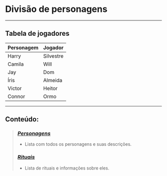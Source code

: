 # Divisão de personagens

---

## Tabela de jogadores

| Personagem | Jogador   |
| ---------- | --------- |
| Harry      | Silvestre |
| Camila     | Will      |
| Jay        | Dom       |
| Íris       | Almeida   |
| Victor     | Heitor    |
| Connor     | Ormo      |

---

## Conteúdo:

> ### [ ***Personagens*** ](/personagens/index.html)
> - Lista com todos os personagens e suas descrições.
> ### [ ***Rituais*** ](/mecanicas/rituais/rituais.html)
> - Lista de rituais e informações sobre eles.